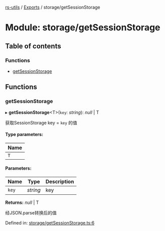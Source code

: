 [rs-utils](../README.md) / [Exports](../modules.md) / storage/getSessionStorage

# Module: storage/getSessionStorage

## Table of contents

### Functions

- [getSessionStorage](storage_getsessionstorage.md#getsessionstorage)

## Functions

### getSessionStorage

▸ **getSessionStorage**<T\>(`key`: *string*): *null* \| T

获取SessionStorage key = `key` 的值

#### Type parameters:

Name |
------ |
`T` |

#### Parameters:

Name | Type | Description |
------ | ------ | ------ |
`key` | *string* | key   |

**Returns:** *null* \| T

经JSON.parse转换后的值

Defined in: [storage/getSessionStorage.ts:6](https://github.com/HanZhaorz/rs-utils/blob/b14f015/src/storage/getSessionStorage.ts#L6)
